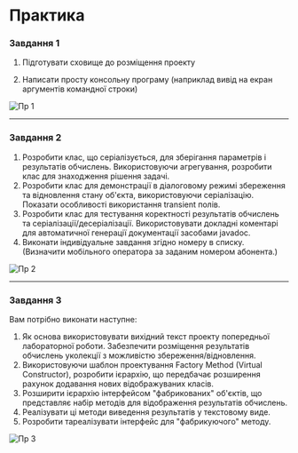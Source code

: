 # Практика

### Завдання 1

1. Підготувати сховище до розміщення проекту


2. Написати просту консольну програму (наприклад вивід на екран аргументів командної строки)

![Пр 1](https://github.com/user-attachments/assets/8f9dc67f-be69-42dd-9630-e2744b21221d)
____________________________________________________________________________________________________________________________

### Завдання 2

1. Розробити клас, що серіалізується, для зберігання параметрів і результатів обчислень.
Використовуючи агрегування, розробити клас для знаходження рішення задачі. 
2. Розробити клас для демонстрації в діалоговому режимі збереження та відновлення стану об'єкта, використовуючи серіалізацію. Показати особливості використання transient полів. 
3. Розробити клас для тестування коректності результатів обчислень та серіалізації/десеріалізації.
Використовувати докладні коментарі для автоматичної генерації документації засобами javadoc.
4. Виконати індивідуальне завдання згідно номеру в списку. (Визначити мобільного оператора за заданим номером абонента.)

![Пр 2](https://github.com/user-attachments/assets/da3ec3c6-3e24-4bdf-9cc4-10f167a99219)

___________________________________________________________________________________________________________________________

### Завдання 3

Вам потрібно виконати наступне:
1. Як основа використовувати вихідний текст проекту попередньої лабораторної роботи. Забезпечити розміщення результатів обчислень уколекції з можливістю збереження/відновлення.
2. Використовуючи шаблон проектування Factory Method (Virtual Constructor), розробити ієрархію, що передбачає розширення рахунок додавання
нових відображуваних класів.
3. Розширити ієрархію інтерфейсом "фабрикованих" об'єктів, що представляє набір методів для відображення результатів обчислень.
4. Реалізувати ці методи виведення результатів у текстовому виде.
5. Розробити тареалізувати інтерфейс для "фабрикуючого" методу.

![Пр 3](https://github.com/user-attachments/assets/6ac9207e-76fa-47ab-abef-3e112e879b02)
